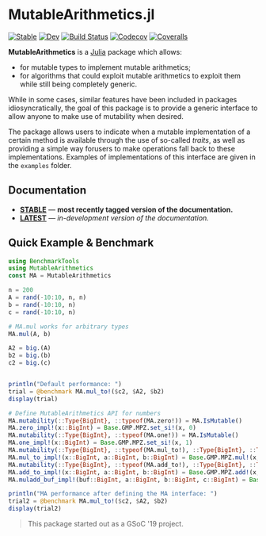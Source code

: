 # MutableArithmetics.jl

[![Stable][docs-stable-img]][docs-stable-url]
[![Dev][docs-latest-img]][docs-latest-url]
[![Build Status](https://travis-ci.com/JuliaOpt/MutableArithmetics.jl.svg?branch=master)](https://travis-ci.com/JuliaOpt/MutableArithmetics.jl)
[![Codecov](https://codecov.io/gh/JuliaOpt/MutableArithmetics.jl/branch/master/graph/badge.svg)](https://codecov.io/gh/JuliaOpt/MutableArithmetics.jl)
[![Coveralls](https://coveralls.io/repos/github/JuliaOpt/MutableArithmetics.jl/badge.svg?branch=master)](https://coveralls.io/github/JuliaOpt/MutableArithmetics.jl?branch=master)

**MutableArithmetics** is a [Julia](http://julialang.org) package which allows:
*   for mutable types to implement mutable arithmetics;
*   for algorithms that could exploit mutable arithmetics to exploit them while still being completely generic.

While in some cases, similar features have been included in packages
idiosyncratically, the goal of this package is to provide a generic interface to
allow anyone to make use of mutability when desired.

The package allows users to indicate when a mutable implementation of a certain
method is available through the use of so-called *traits*, as well as providing
a simple way forusers to make operations fall back to these implementations.
Examples of implementations of this interface are given in the `examples`
folder.

## Documentation

- [**STABLE**][docs-stable-url] &mdash; **most recently tagged version of the documentation.**
- [**LATEST**][docs-latest-url] &mdash; *in-development version of the documentation.*

## Quick Example & Benchmark

```julia
using BenchmarkTools
using MutableArithmetics
const MA = MutableArithmetics

n = 200
A = rand(-10:10, n, n)
b = rand(-10:10, n)
c = rand(-10:10, n)

# MA.mul works for arbitrary types
MA.mul(A, b)

A2 = big.(A)
b2 = big.(b)
c2 = big.(c)


println("Default performance: ")
trial = @benchmark MA.mul_to!($c2, $A2, $b2)
display(trial)

# Define MutableArithmetics API for numbers
MA.mutability(::Type{BigInt}, ::typeof(MA.zero!)) = MA.IsMutable()
MA.zero_impl!(x::BigInt) = Base.GMP.MPZ.set_si!(x, 0)
MA.mutability(::Type{BigInt}, ::typeof(MA.one!)) = MA.IsMutable()
MA.one_impl!(x::BigInt) = Base.GMP.MPZ.set_si!(x, 1)
MA.mutability(::Type{BigInt}, ::typeof(MA.mul_to!), ::Type{BigInt}, ::Type{BigInt}) = MA.IsMutable()
MA.mul_to_impl!(x::BigInt, a::BigInt, b::BigInt) = Base.GMP.MPZ.mul!(x, a, b)
MA.mutability(::Type{BigInt}, ::typeof(MA.add_to!), ::Type{BigInt}, ::Type{BigInt}) = MA.IsMutable()
MA.add_to_impl!(x::BigInt, a::BigInt, b::BigInt) = Base.GMP.MPZ.add!(x, a, b)
MA.muladd_buf_impl!(buf::BigInt, a::BigInt, b::BigInt, c::BigInt) = Base.GMP.MPZ.add!(a, Base.GMP.MPZ.mul!(buf, b, c))

println("MA performance after defining the MA interface: ")
trial2 = @benchmark MA.mul_to!($c2, $A2, $b2)
display(trial2)
```

> This package started out as a GSoC '19 project.

[docs-stable-img]: https://img.shields.io/badge/docs-stable-blue.svg
[docs-latest-img]: https://img.shields.io/badge/docs-latest-blue.svg
[docs-stable-url]: https://juliaopt.github.io/MutableArithmetics.jl/stable
[docs-latest-url]: https://juliaopt.github.io/MutableArithmetics.jl/latest

